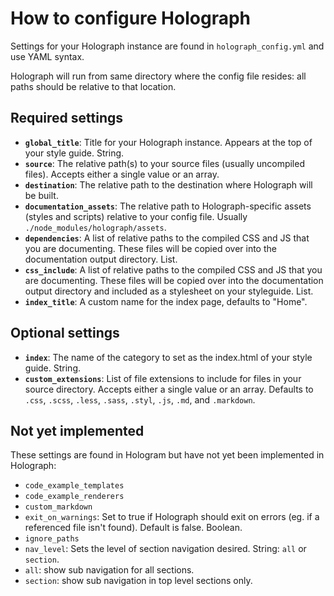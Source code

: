 # How to configure Holograph

Settings for your Holograph instance are found in `holograph_config.yml` and use YAML syntax.

Holograph will run from same directory where the config file resides: all paths should be relative to that location.

## Required settings
* **`global_title`**: Title for your Holograph instance. Appears at the top of your style guide. String.
* **`source`**: The relative path(s) to your source files (usually uncompiled files). Accepts either a single value or an array.
* **`destination`**: The relative path to the destination where Holograph will be built.
* **`documentation_assets`**: The relative path to Holograph-specific assets (styles and scripts) relative to your config file. Usually `./node_modules/holograph/assets`.
* **`dependencies`**: A list of relative paths to the compiled CSS and JS that you are documenting. These files will be copied over into the documentation output directory. List.
* **`css_include`**: A list of relative paths to the compiled CSS and JS that you are documenting. These files will be copied over into the documentation output directory and included as a stylesheet on your styleguide. List.
* **`index_title`**: A custom name for the index page, defaults to "Home".

## Optional settings
* **`index`**: The name of the category to set as the index.html of your style guide. String.
* **`custom_extensions`**: List of file extensions to include for files in your source directory. Accepts either a single value or an array. Defaults to `.css`, `.scss`, `.less`, `.sass`, `.styl`, `.js`, `.md`, and `.markdown`.

## Not yet implemented

These settings are found in Hologram but have not yet been implemented in Holograph:

* `code_example_templates`
* `code_example_renderers`
* `custom_markdown`
* `exit_on_warnings`: Set to true if Holograph should exit on errors (eg. if a referenced file isn't found). Default is false. Boolean.
* `ignore_paths`
* `nav_level`: Sets the level of section navigation desired. String: `all` or `section`.
 * `all`: show sub navigation for all sections.
 * `section`: show sub navigation in top level sections only.

